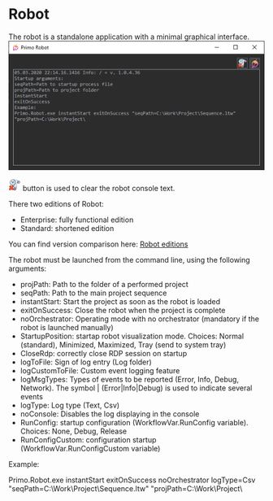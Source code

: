 # Robot

The robot is a standalone application with a minimal graphical interface. ![](<../../.gitbook/assets/0 (69).png>)

![](<../../.gitbook/assets/1 (108).png>) button is used to clear the robot console text.

There two editions of Robot:

* Enterprise: fully functional edition
* Standard: shortened edition

You can find version comparison here: [Robot editions](robot\_editions.md)

The robot must be launched from the command line, using the following arguments:

* projPath: Path to the folder of a performed project
* seqPath: Path to the main project sequence
* instantStart: Start the project as soon as the robot is loaded
* exitOnSuccess: Close the robot when the project is complete
* noOrchestrator: Operating mode with no orchestrator (mandatory if the robot is launched manually)
* StartupPosition: startap robot visualization mode. Choices: Normal (standard), Minimized, Maximized, Tray (send to system tray)
* CloseRdp: correctly close RDP session on startup
* logToFile: Sign of log entry (Log folder)
* logCustomToFile: Custom event logging feature
* logMsgTypes: Types of events to be reported (Error, Info, Debug, Network). The symbol | (Error|Info|Debug) is used to indicate several events
* logType: Log type (Text, Csv)
* noConsole: Disables the log displaying in the console
* RunConfig: startup configuration (WorkflowVar.RunConfig variable). Choices: None, Debug, Release
* RunConfigCustom: configuration startup (WorkflowVar.RunConfigCustom variable)

Example:

Primo.Robot.exe instantStart exitOnSuccess noOrchestrator logType=Csv "seqPath=C:\Work\Project\Sequence.ltw" "projPath=C:\Work\Project\\
